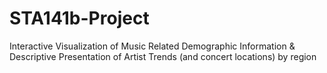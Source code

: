 # STA141b-Project
Interactive Visualization of Music Related  Demographic Information &amp; Descriptive Presentation of Artist Trends (and concert locations) by region

